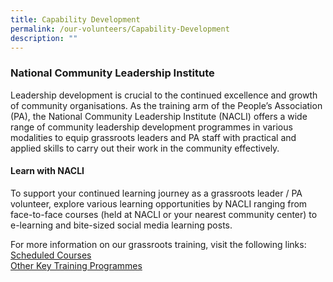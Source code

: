 ```yaml
---
title: Capability Development
permalink: /our-volunteers/Capability-Development
description: ""
---
```

### National Community Leadership Institute

Leadership development is crucial to the continued excellence and growth of community organisations. As the training arm of the People’s Association (PA), the National Community Leadership Institute (NACLI) offers a wide range of community leadership development programmes in various modalities to equip grassroots leaders and PA staff with practical and applied skills to carry out their work in the community effectively. 

####  Learn with NACLI

To support your continued learning journey as a grassroots leader / PA volunteer, explore various learning opportunities by NACLI ranging from face-to-face courses (held at NACLI or your nearest community center) to e-learning and bite-sized social media learning posts. 

For more information on our grassroots training, visit the following links: 
<br> 
[Scheduled Courses](https://www.pa.gov.sg/our-network/national-community-leadership-institute/learn-with-nacli)
<br> 
[Other Key Training Programmes](https://www.pa.gov.sg/our-network/national-community-leadership-institute/training-programmes)